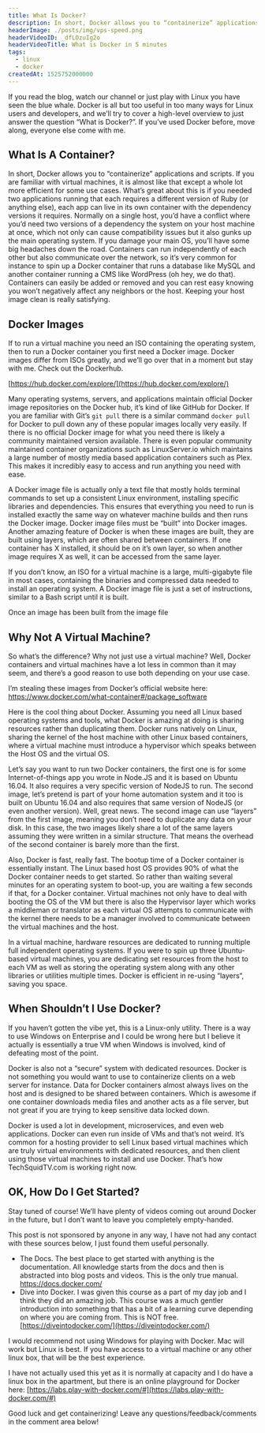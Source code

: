 ```yaml
---
title: What Is Docker?
description: In short, Docker allows you to “containerize” applications and scripts. If you are familiar with virtual machines, it is almost like that except a whole lot more efficient for some use cases.
headerImage: ./posts/img/vps-speed.png
headerVideoID: _dfLOzuIg2o
headerVideoTitle: What is Docker in 5 minutes
tags:
  - linux
  - docker
createdAt: 1525752000000
---
```


If you read the blog, watch our channel or just play with Linux you have seen the blue whale. Docker is all but too useful in too many ways for Linux users and developers, and we’ll try to cover a high-level overview to just answer the question “What is Docker?”. If you’ve used Docker before, move along, everyone else come with me.

## What Is A Container?

<nuxt-picture src="./posts/img/Docker-Container-ship.jpg"></nuxt-picture>

In short, Docker allows you to “containerize” applications and scripts. If you are familiar with virtual machines, it is almost like that except a whole lot more efficient for some use cases. What’s great about this is if you needed two applications running that each requires a different version of Ruby (or anything else), each app can live in its own container with the dependency versions it requires. Normally on a single host, you’d have a conflict where you’d need two versions of a dependency the system on your host machine at once, which not only can cause compatibility issues but it also gunks up the main operating system. If you damage your main OS, you’ll have some big headaches down the road. Containers can run independently of each other but also communicate over the network, so it’s very common for instance to spin up a Docker container that runs a database like MySQL and another container running a CMS like WordPress (oh hey, we do that). Containers can easily be added or removed and you can rest easy knowing you won’t negatively affect any neighbors or the host. Keeping your host image clean is really satisfying.

## Docker Images

If to run a virtual machine you need an ISO containing the operating system, then to run a Docker container you first need a Docker image. Docker images differ from ISOs greatly, and we’ll go over that in a moment but stay with me. Check out the Dockerhub.

[https://hub.docker.com/explore/](https://hub.docker.com/explore/)

Many operating systems, servers, and applications maintain official Docker image repositories on the Docker hub, it’s kind of like GitHub for Docker. If you are familiar with Git’s `git pull` there is a similar command `docker pull` for Docker to pull down any of these popular images locally very easily. If there is no official Docker image for what you need there is likely a community maintained version available. There is even popular community maintained container organizations such as LinuxServer.io which maintains a large number of mostly media based application containers such as Plex. This makes it incredibly easy to access and run anything you need with ease.

A Docker image file is actually only a text file that mostly holds terminal commands to set up a consistent Linux environment, installing specific libraries and dependencies. This ensures that everything you need to run is installed exactly the same way on whatever machine builds and then runs the Docker image. Docker image files must be “built” into Docker images. Another amazing feature of Docker is when these images are built, they are built using layers, which are often shared between containers. If one container has X installed, it should be on it’s own layer, so when another image requires X as well, it can be accessed from the same layer.

If you don’t know, an ISO for a virtual machine is a large, multi-gigabyte file in most cases, containing the binaries and compressed data needed to install an operating system. A Docker image file is just a set of instructions, similar to a Bash script until it is built.

Once an image has been built from the image file

## Why Not A Virtual Machine?

So what’s the difference? Why not just use a virtual machine? Well, Docker containers and virtual machines have a lot less in common than it may seem, and there’s a good reason to use both depending on your use case.

I’m stealing these images from Docker’s official website here: https://www.docker.com/what-container#/package_software

<nuxt-picture src="./posts/img/container-what-is-container.png"></nuxt-picture>

Here is the cool thing about Docker. Assuming you need all Linux based operating systems and tools, what Docker is amazing at doing is sharing resources rather than duplicating them. Docker runs natively on Linux, sharing the kernel of the host machine with other Linux based containers, where a virtual machine must introduce a hypervisor which speaks between the Host OS and the virtual OS.

Let’s say you want to run two Docker containers, the first one is for some Internet-of-things app you wrote in Node.JS and it is based on Ubuntu 16.04. It also requires a very specific version of NodeJS to run. The second image, let’s pretend is part of your home automation system and it too is built on Ubuntu 16.04 and also requires that same version of NodeJS (or even another version). Well, great news. The second image can use “layers” from the first image, meaning you don’t need to duplicate any data on your disk. In this case, the two images likely share a lot of the same layers assuming they were written in a similar structure. That means the overhead of the second container is barely more than the first.

Also, Docker is fast, really fast. The bootup time of a Docker container is essentially instant. The Linux based host OS provides 90% of what the Docker container needs to get started. So rather than waiting several minutes for an operating system to boot-up, you are waiting a few seconds if that, for a Docker container. Virtual machines not only have to deal with booting the OS of the VM but there is also the Hypervisor layer which works a middleman or translator as each virtual OS attempts to communicate with the kernel there needs to be a manager involved to communicate between the virtual machines and the host.

In a virtual machine, hardware resources are dedicated to running multiple full independent operating systems. If you were to spin up three Ubuntu-based virtual machines, you are dedicating set resources from the host to each VM as well as storing the operating system along with any other libraries or utilities multiple times. Docker is efficient in re-using “layers“, saving you space.

## When Shouldn’t I Use Docker?

If you haven’t gotten the vibe yet, this is a Linux-only utility. There is a way to use Windows on Enterprise and I could be wrong here but I believe it actually is essentially a true VM when Windows is involved, kind of defeating most of the point.

Docker is also not a “secure” system with dedicated resources. Docker is not something you would want to use to containerize clients on a web server for instance. Data for Docker containers almost always lives on the host and is designed to be shared between containers. Which is awesome if one container downloads media files and another acts as a file server, but not great if you are trying to keep sensitive data locked down.

Docker is used a lot in development, microservices, and even web applications. Docker can even run inside of VMs and that’s not weird. It’s common for a hosting provider to sell Linux based virtual machines which are truly virtual environments with dedicated resources, and then client using those virtual machines to install and use Docker. That’s how TechSquidTV.com is working right now.

## OK, How Do I Get Started?

Stay tuned of course! We’ll have plenty of videos coming out around Docker in the future, but I don’t want to leave you completely empty-handed.

This post is not sponsored by anyone in any way, I have not had any contact with these sources below, I just found them useful personally.

- The Docs. The best place to get started with anything is the documentation. All knowledge starts from the docs and then is abstracted into blog posts and videos. This is the only true manual. https://docs.docker.com/
- Dive into Docker. I was given this course as a part of my day job and I think they did an amazing job. This course was a much gentler introduction into something that has a bit of a learning curve depending on where you are coming from. This is NOT free. [https://diveintodocker.com/](https://diveintodocker.com/)

I would recommend not using Windows for playing with Docker. Mac will work but Linux is best. If you have access to a virtual machine or any other linux box, that will be the best experience.

I have not actually used this yet as it is normally at capacity and I do have a linux box in the apartment, but there is an online playground for Docker here: [https://labs.play-with-docker.com/#](https://labs.play-with-docker.com/#)


Good luck and get containerizing! Leave any questions/feedback/comments in the comment area below!